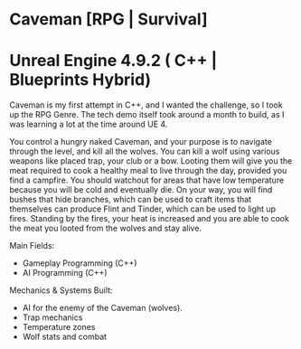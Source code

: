# Caveman [RPG | Survival]
# Unreal Engine 4.9.2 ( C++ | Blueprints Hybrid)

Caveman is my first attempt in C++, and I wanted the challenge, so I took up the RPG Genre. The tech demo itself took around a month to build, as I was learning a lot at the time around UE 4.

You control a hungry naked Caveman, and your purpose is to navigate through the level, and kill all the wolves. You can kill a wolf using various weapons like placed trap, your club or a bow. Looting them will give you the meat required to cook a healthy meal to live through the day, provided you find a campfire. You should watchout for areas that have low temperature because you will be cold and eventually die. On your way, you will find bushes that hide branches, which can be used to craft items that themselves can produce Flint and Tinder, which can be used to light up fires. Standing by the fires, your heat is increased and you are able to cook the meat you looted from the wolves and stay alive.

Main Fields:
- Gameplay Programming (C++)
- AI Programming (C++)

Mechanics & Systems Built:
- AI for the enemy of the Caveman (wolves).
- Trap mechanics
- Temperature zones
- Wolf stats and combat
